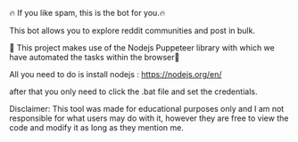 🔥 If you like spam, this is the bot for you.🔥 

This bot allows you to explore reddit communities and post in bulk.

🚥 This project makes use of the Nodejs Puppeteer library with which we have automated the tasks within the browser🚥

  All you need to do is install nodejs : https://nodejs.org/en/

after that you only need to click the .bat file and set the credentials.

Disclaimer: This tool was made for educational purposes only and I am not responsible for what users may do with it, however they are free to view the code and modify it as long as they mention me.


